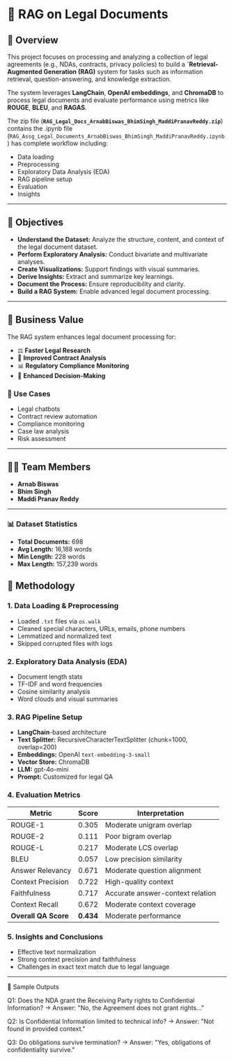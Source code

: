 #  📘 RAG on Legal Documents

## 🧾 Overview

This project focuses on processing and analyzing a collection of legal agreements (e.g., NDAs, contracts, privacy policies) to build a **`Retrieval-Augmented Generation (RAG)** system for tasks such as information retrieval, question-answering, and knowledge extraction.

The system leverages **LangChain**, **OpenAI embeddings**, and **ChromaDB** to process legal documents and evaluate performance using metrics like **ROUGE**, **BLEU**, and **RAGAS**.

The zip file (**`RAG_Legal_Docs_ArnabBiswas_BhimSingh_MaddiPranavReddy.zip`**) contains the .ipynb file (`RAG_Assg_Legal_Documents_ArnabBiswas_BhimSingh_MaddiPranavReddy.ipynb`) has complete workflow including:

- Data loading
- Preprocessing
- Exploratory Data Analysis (EDA)
- RAG pipeline setup
- Evaluation
- Insights

---

## 🎯 Objectives

- **Understand the Dataset:** Analyze the structure, content, and context of the legal document dataset.
- **Perform Exploratory Analysis:** Conduct bivariate and multivariate analyses.
- **Create Visualizations:** Support findings with visual summaries.
- **Derive Insights:** Extract and summarize key learnings.
- **Document the Process:** Ensure reproducibility and clarity.
- **Build a RAG System:** Enable advanced legal document processing.

---

## 💼 Business Value

The RAG system enhances legal document processing for:

- ⚖️ **Faster Legal Research**
- 📄 **Improved Contract Analysis**
- 📊 **Regulatory Compliance Monitoring**
- 🧠 **Enhanced Decision-Making**

### 🔧 Use Cases
- Legal chatbots
- Contract review automation
- Compliance monitoring
- Case law analysis
- Risk assessment

---

## 👨‍💻 Team Members

- **Arnab Biswas**  
- **Bhim Singh**  
- **Maddi Pranav Reddy**

---

### 📊 Dataset Statistics
- **Total Documents:** 698  
- **Avg Length:** 16,188 words  
- **Min Length:** 228 words  
- **Max Length:** 157,239 words  

## 🧪 Methodology

### 1. Data Loading & Preprocessing
- Loaded `.txt` files via `os.walk`
- Cleaned special characters, URLs, emails, phone numbers
- Lemmatized and normalized text
- Skipped corrupted files with logs

### 2. Exploratory Data Analysis (EDA)
- Document length stats
- TF-IDF and word frequencies
- Cosine similarity analysis
- Word clouds and visual summaries

### 3. RAG Pipeline Setup
- **LangChain**-based architecture
- **Text Splitter:** RecursiveCharacterTextSplitter (chunk=1000, overlap=200)
- **Embeddings:** OpenAI `text-embedding-3-small`
- **Vector Store:** ChromaDB
- **LLM:** gpt-4o-mini
- **Prompt:** Customized for legal QA

### 4. Evaluation Metrics
| Metric              | Score  | Interpretation                          |
|---------------------|--------|------------------------------------------|
| ROUGE-1             | 0.305  | Moderate unigram overlap                |
| ROUGE-2             | 0.111  | Poor bigram overlap                     |
| ROUGE-L             | 0.217  | Moderate LCS overlap                    |
| BLEU                | 0.057  | Low precision similarity                |
| Answer Relevancy    | 0.671  | Moderate question alignment             |
| Context Precision   | 0.722  | High-quality context                    |
| Faithfulness        | 0.717  | Accurate answer-context relation        |
| Context Recall      | 0.672  | Moderate context coverage               |
| **Overall QA Score**| **0.434** | Moderate performance                   |

### 5. Insights and Conclusions
- Effective text normalization
- Strong context precision and faithfulness
- Challenges in exact text match due to legal language

---

📌 Sample Outputs


Q1: Does the NDA grant the Receiving Party rights to Confidential Information?
→ Answer: "No, the Agreement does not grant rights..."

Q2: Is Confidential Information limited to technical info?
→ Answer: "Not found in provided context."

Q3: Do obligations survive termination?
→ Answer: "Yes, obligations of confidentiality survive."
